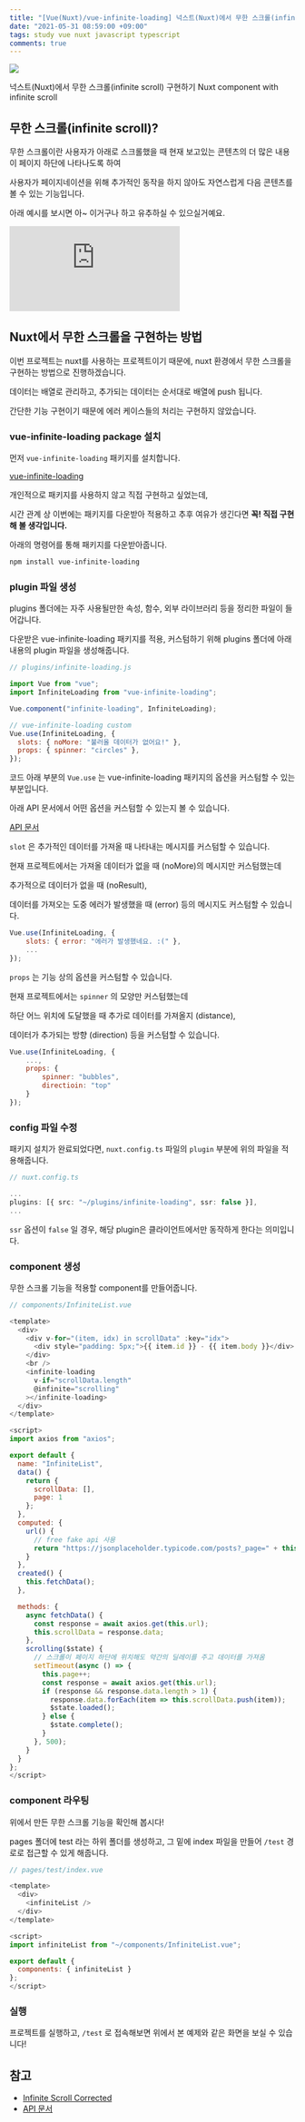 ```yaml
---
title: "[Vue(Nuxt)/vue-infinite-loading] 넉스트(Nuxt)에서 무한 스크롤(infinite scroll) 구현하기"
date: "2021-05-31 08:59:00 +09:00"
tags: study vue nuxt javascript typescript
comments: true
---
```


<a href="https://hits.seeyoufarm.com"><img src="https://hits.seeyoufarm.com/api/count/incr/badge.svg?url=https://infiduk.github.io/2021/05/30/nuxt-infinite-scroll.html&count_bg=%23EDD513&title_bg=%23555555&icon=&icon_color=%23E7E7E7&title=%E2%9C%A8+Hi%2C+there%21+%E2%9C%A8&edge_flat=false" /></a>

넉스트(Nuxt)에서 무한 스크롤(infinite scroll) 구현하기
Nuxt component with infinite scroll

## 무한 스크롤(infinite scroll)?

무한 스크롤이란 사용자가 아래로 스크롤했을 때 현재 보고있는 콘텐츠의 더 많은 내용이 페이지 하단에 나타나도록 하여

사용자가 페이지네이션을 위해 추가적인 동작을 하지 않아도 자연스럽게 다음 콘텐츠를 볼 수 있는 기능입니다.

아래 예시를 보시면 아~ 이거구나 하고 유추하실 수 있으실거예요.

<iframe src="https://user-images.githubusercontent.com/48206157/120126685-0a130180-c1f8-11eb-81a7-87864d34aabf.mov" frameborder="0"></iframe>

## Nuxt에서 무한 스크롤을 구현하는 방법

이번 프로젝트는 nuxt를 사용하는 프로젝트이기 때문에, nuxt 환경에서 무한 스크롤을 구현하는 방법으로 진행하겠습니다.

데이터는 배열로 관리하고, 추가되는 데이터는 순서대로 배열에 push 됩니다.

간단한 기능 구현이기 때문에 에러 케이스들의 처리는 구현하지 않았습니다.

### vue-infinite-loading package 설치

먼저 `vue-infinite-loading` 패키지를 설치합니다.

[vue-infinite-loading](https://www.npmjs.com/package/vue-infinite-loading)

개인적으로 패키지를 사용하지 않고 직접 구현하고 싶었는데,

시간 관계 상 이번에는 패키지를 다운받아 적용하고 추후 여유가 생긴다면 **꼭! 직접 구현해 볼 생각입니다.**

아래의 명령어를 통해 패키지를 다운받아줍니다.

```bash
npm install vue-infinite-loading
```

### plugin 파일 생성

plugins 폴더에는 자주 사용될만한 속성, 함수, 외부 라이브러리 등을 정리한 파일이 들어갑니다.

다운받은 vue-infinite-loading 패키지를 적용, 커스텀하기 위해 plugins 폴더에 아래 내용의 plugin 파일을 생성해줍니다.

```javascript
// plugins/infinite-loading.js

import Vue from "vue";
import InfiniteLoading from "vue-infinite-loading";

Vue.component("infinite-loading", InfiniteLoading);

// vue-infinite-loading custom
Vue.use(InfiniteLoading, {
  slots: { noMore: "불러올 데이터가 없어요!" },
  props: { spinner: "circles" },
});
```

코드 아래 부분의 `Vue.use` 는 vue-infinite-loading 패키지의 옵션을 커스텀할 수 있는 부분입니다.

아래 API 문서에서 어떤 옵션을 커스텀할 수 있는지 볼 수 있습니다.

[API 문서](https://peachscript.github.io/vue-infinite-loading/)

`slot` 은 추가적인 데이터를 가져올 때 나타내는 메시지를 커스텀할 수 있습니다.

현재 프로젝트에서는 가져올 데이터가 없을 때 (noMore)의 메시지만 커스텀했는데

추가적으로 데이터가 없을 때 (noResult),

데이터를 가져오는 도중 에러가 발생했을 때 (error) 등의 메시지도 커스텀할 수 있습니다.

```javascript
Vue.use(InfiniteLoading, {
	slots: { error: "에러가 발생했네요. :(" },
	...
});
```

`props` 는 기능 상의 옵션을 커스텀할 수 있습니다.

현재 프로젝트에서는 `spinner` 의 모양만 커스텀했는데

하단 어느 위치에 도달했을 때 추가로 데이터를 가져올지 (distance),

데이터가 추가되는 방향 (direction) 등을 커스텀할 수 있습니다.

```javascript
Vue.use(InfiniteLoading, {
	...,
	props: {
		spinner: "bubbles",
		directioin: "top"
	}
});
```

### config 파일 수정

패키지 설치가 완료되었다면, `nuxt.config.ts` 파일의 `plugin` 부분에 위의 파일을 적용해줍니다.

```typescript
// nuxt.config.ts

...
plugins: [{ src: "~/plugins/infinite-loading", ssr: false }],
...
```

`ssr` 옵션이 `false` 일 경우, 해당 plugin은 클라이언트에서만 동작하게 한다는 의미입니다.

### component 생성

무한 스크롤 기능을 적용할 component를 만들어줍니다.

```javascript
// components/InfiniteList.vue

<template>
  <div>
    <div v-for="(item, idx) in scrollData" :key="idx">
      <div style="padding: 5px;">{{ item.id }} - {{ item.body }}</div>
    </div>
    <br />
    <infinite-loading
      v-if="scrollData.length"
      @infinite="scrolling"
    ></infinite-loading>
  </div>
</template>

<script>
import axios from "axios";

export default {
  name: "InfiniteList",
  data() {
    return {
      scrollData: [],
      page: 1
    };
  },
  computed: {
    url() {
      // free fake api 사용
      return "https://jsonplaceholder.typicode.com/posts?_page=" + this.page;
    }
  },
  created() {
    this.fetchData();
  },

  methods: {
    async fetchData() {
      const response = await axios.get(this.url);
      this.scrollData = response.data;
    },
    scrolling($state) {
      // 스크롤이 페이지 하단에 위치해도 약간의 딜레이를 주고 데이터를 가져옴
      setTimeout(async () => {
        this.page++;
        const response = await axios.get(this.url);
        if (response && response.data.length > 1) {
          response.data.forEach(item => this.scrollData.push(item));
          $state.loaded();
        } else {
          $state.complete();
        }
      }, 500);
    }
  }
};
</script>
```

### component 라우팅

위에서 만든 무한 스크롤 기능을 확인해 봅시다!

pages 폴더에 test 라는 하위 폴더를 생성하고, 그 밑에 index 파일을 만들어 `/test` 경로로 접근할 수 있게 해줍니다.

```javascript
// pages/test/index.vue

<template>
  <div>
    <infiniteList />
  </div>
</template>

<script>
import infiniteList from "~/components/InfiniteList.vue";

export default {
  components: { infiniteList }
};
</script>
```

### 실행

프로젝트를 실행하고, `/test` 로 접속해보면 위에서 본 예제와 같은 화면을 보실 수 있습니다!

## 참고

- [Infinite Scroll Corrected](https://codesandbox.io/s/hoyxb?file=/nuxt.config.js)
- [API 문서](https://peachscript.github.io/vue-infinite-loading/)
